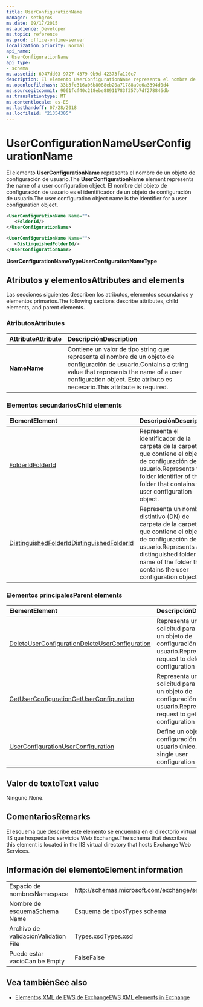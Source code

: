 ```yaml
---
title: UserConfigurationName
manager: sethgros
ms.date: 09/17/2015
ms.audience: Developer
ms.topic: reference
ms.prod: office-online-server
localization_priority: Normal
api_name:
- UserConfigurationName
api_type:
- schema
ms.assetid: 6947dd03-9727-4379-9b9d-42373fa120c7
description: El elemento UserConfigurationName representa el nombre de un objeto de configuración de usuario. El nombre del objeto de configuración de usuario es el identificador de un objeto de configuración de usuario.
ms.openlocfilehash: 33b3fc316a06b8088eb20a71788a9e6a3394d0d4
ms.sourcegitcommit: 9061fcf40c218ebe88911783f357b7df278846db
ms.translationtype: MT
ms.contentlocale: es-ES
ms.lasthandoff: 07/28/2018
ms.locfileid: "21354305"
---
```

# <a name="userconfigurationname"></a><span data-ttu-id="94c98-104">UserConfigurationName</span><span class="sxs-lookup"><span data-stu-id="94c98-104">UserConfigurationName</span></span>

<span data-ttu-id="94c98-105">El elemento **UserConfigurationName** representa el nombre de un objeto de configuración de usuario.</span><span class="sxs-lookup"><span data-stu-id="94c98-105">The **UserConfigurationName** element represents the name of a user configuration object.</span></span> <span data-ttu-id="94c98-106">El nombre del objeto de configuración de usuario es el identificador de un objeto de configuración de usuario.</span><span class="sxs-lookup"><span data-stu-id="94c98-106">The user configuration object name is the identifier for a user configuration object.</span></span> 
  
```XML
<UserConfigurationName Name="">
   <FolderId/>
</UserConfigurationName>
```

```XML
<UserConfigurationName Name="">
   <DistinguishedFolderId/> 
</UserConfigurationName>
```

<span data-ttu-id="94c98-107">**UserConfigurationNameType**</span><span class="sxs-lookup"><span data-stu-id="94c98-107">**UserConfigurationNameType**</span></span>

## <a name="attributes-and-elements"></a><span data-ttu-id="94c98-108">Atributos y elementos</span><span class="sxs-lookup"><span data-stu-id="94c98-108">Attributes and elements</span></span>

<span data-ttu-id="94c98-109">Las secciones siguientes describen los atributos, elementos secundarios y elementos primarios.</span><span class="sxs-lookup"><span data-stu-id="94c98-109">The following sections describe attributes, child elements, and parent elements.</span></span>
  
### <a name="attributes"></a><span data-ttu-id="94c98-110">Atributos</span><span class="sxs-lookup"><span data-stu-id="94c98-110">Attributes</span></span>

|<span data-ttu-id="94c98-111">**Attribute**</span><span class="sxs-lookup"><span data-stu-id="94c98-111">**Attribute**</span></span>|<span data-ttu-id="94c98-112">**Descripción**</span><span class="sxs-lookup"><span data-stu-id="94c98-112">**Description**</span></span>|
|:-----|:-----|
|<span data-ttu-id="94c98-113">**Name**</span><span class="sxs-lookup"><span data-stu-id="94c98-113">**Name**</span></span> <br/> |<span data-ttu-id="94c98-114">Contiene un valor de tipo string que representa el nombre de un objeto de configuración de usuario.</span><span class="sxs-lookup"><span data-stu-id="94c98-114">Contains a string value that represents the name of a user configuration object.</span></span> <span data-ttu-id="94c98-115">Este atributo es necesario.</span><span class="sxs-lookup"><span data-stu-id="94c98-115">This attribute is required.</span></span>  <br/> |
   
### <a name="child-elements"></a><span data-ttu-id="94c98-116">Elementos secundarios</span><span class="sxs-lookup"><span data-stu-id="94c98-116">Child elements</span></span>

|<span data-ttu-id="94c98-117">**Element**</span><span class="sxs-lookup"><span data-stu-id="94c98-117">**Element**</span></span>|<span data-ttu-id="94c98-118">**Descripción**</span><span class="sxs-lookup"><span data-stu-id="94c98-118">**Description**</span></span>|
|:-----|:-----|
|[<span data-ttu-id="94c98-119">FolderId</span><span class="sxs-lookup"><span data-stu-id="94c98-119">FolderId</span></span>](folderid.md) <br/> |<span data-ttu-id="94c98-120">Representa el identificador de la carpeta de la carpeta que contiene el objeto de configuración de usuario.</span><span class="sxs-lookup"><span data-stu-id="94c98-120">Represents the folder identifier of the folder that contains the user configuration object.</span></span>  <br/> |
|[<span data-ttu-id="94c98-121">DistinguishedFolderId</span><span class="sxs-lookup"><span data-stu-id="94c98-121">DistinguishedFolderId</span></span>](distinguishedfolderid.md) <br/> |<span data-ttu-id="94c98-122">Representa un nombre distintivo (DN) de carpeta de la carpeta que contiene el objeto de configuración de usuario.</span><span class="sxs-lookup"><span data-stu-id="94c98-122">Represents a distinguished folder name of the folder that contains the user configuration object.</span></span>  <br/> |
   
### <a name="parent-elements"></a><span data-ttu-id="94c98-123">Elementos principales</span><span class="sxs-lookup"><span data-stu-id="94c98-123">Parent elements</span></span>

|<span data-ttu-id="94c98-124">**Element**</span><span class="sxs-lookup"><span data-stu-id="94c98-124">**Element**</span></span>|<span data-ttu-id="94c98-125">**Descripción**</span><span class="sxs-lookup"><span data-stu-id="94c98-125">**Description**</span></span>|
|:-----|:-----|
|[<span data-ttu-id="94c98-126">DeleteUserConfiguration</span><span class="sxs-lookup"><span data-stu-id="94c98-126">DeleteUserConfiguration</span></span>](deleteuserconfiguration.md) <br/> |<span data-ttu-id="94c98-127">Representa una solicitud para eliminar un objeto de configuración de usuario.</span><span class="sxs-lookup"><span data-stu-id="94c98-127">Represents a request to delete a user configuration object.</span></span>  <br/> |
|[<span data-ttu-id="94c98-128">GetUserConfiguration</span><span class="sxs-lookup"><span data-stu-id="94c98-128">GetUserConfiguration</span></span>](getuserconfiguration.md) <br/> |<span data-ttu-id="94c98-129">Representa una solicitud para obtener un objeto de configuración de usuario.</span><span class="sxs-lookup"><span data-stu-id="94c98-129">Represents a request to get a user configuration object.</span></span>  <br/> |
|[<span data-ttu-id="94c98-130">UserConfiguration</span><span class="sxs-lookup"><span data-stu-id="94c98-130">UserConfiguration</span></span>](userconfiguration.md) <br/> |<span data-ttu-id="94c98-131">Define un objeto de configuración de usuario único.</span><span class="sxs-lookup"><span data-stu-id="94c98-131">Defines a single user configuration object.</span></span>  <br/> |
   
## <a name="text-value"></a><span data-ttu-id="94c98-132">Valor de texto</span><span class="sxs-lookup"><span data-stu-id="94c98-132">Text value</span></span>

<span data-ttu-id="94c98-133">Ninguno.</span><span class="sxs-lookup"><span data-stu-id="94c98-133">None.</span></span>
  
## <a name="remarks"></a><span data-ttu-id="94c98-134">Comentarios</span><span class="sxs-lookup"><span data-stu-id="94c98-134">Remarks</span></span>

<span data-ttu-id="94c98-135">El esquema que describe este elemento se encuentra en el directorio virtual IIS que hospeda los servicios Web Exchange.</span><span class="sxs-lookup"><span data-stu-id="94c98-135">The schema that describes this element is located in the IIS virtual directory that hosts Exchange Web Services.</span></span>
  
## <a name="element-information"></a><span data-ttu-id="94c98-136">Información del elemento</span><span class="sxs-lookup"><span data-stu-id="94c98-136">Element information</span></span>

|||
|:-----|:-----|
|<span data-ttu-id="94c98-137">Espacio de nombres</span><span class="sxs-lookup"><span data-stu-id="94c98-137">Namespace</span></span>  <br/> |http://schemas.microsoft.com/exchange/services/2006/types  <br/> |
|<span data-ttu-id="94c98-138">Nombre de esquema</span><span class="sxs-lookup"><span data-stu-id="94c98-138">Schema Name</span></span>  <br/> |<span data-ttu-id="94c98-139">Esquema de tipos</span><span class="sxs-lookup"><span data-stu-id="94c98-139">Types schema</span></span>  <br/> |
|<span data-ttu-id="94c98-140">Archivo de validación</span><span class="sxs-lookup"><span data-stu-id="94c98-140">Validation File</span></span>  <br/> |<span data-ttu-id="94c98-141">Types.xsd</span><span class="sxs-lookup"><span data-stu-id="94c98-141">Types.xsd</span></span>  <br/> |
|<span data-ttu-id="94c98-142">Puede estar vacío</span><span class="sxs-lookup"><span data-stu-id="94c98-142">Can be Empty</span></span>  <br/> |<span data-ttu-id="94c98-143">False</span><span class="sxs-lookup"><span data-stu-id="94c98-143">False</span></span>  <br/> |
   
## <a name="see-also"></a><span data-ttu-id="94c98-144">Vea también</span><span class="sxs-lookup"><span data-stu-id="94c98-144">See also</span></span>

- [<span data-ttu-id="94c98-145">Elementos XML de EWS de Exchange</span><span class="sxs-lookup"><span data-stu-id="94c98-145">EWS XML elements in Exchange</span></span>](ews-xml-elements-in-exchange.md)

